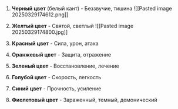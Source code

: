 1. **Черный цвет** (белый кант) - Беззвучие, тишина 
![[Pasted image 20250329174612.png]]

2. **Желтый цвет** - Святой, светлый
![[Pasted image 20250329174800.jpg]]
 
3. **Красный цвет** - Сила, урон, атака








  
4. **Оранжевый цвет** - Защита, отражение 











 
5. **Зеленый цвет** - Восстановление, лечение










 
6. **Голубой цвет** - Скорость, легкость










 
7. **Синий цвет** - Прочность, усиление










8. **Фиолетовый цвет** - Зараженный, темный, демонический